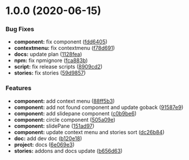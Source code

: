 # 1.0.0 (2020-06-15)


### Bug Fixes

* **component:** fix component ([fdd6405](http://gitlab.prod.dtstack.cn/dt-insight-front/infrastructure/dt-react-component/commit/fdd6405))
* **contextmenu:** fix contextmenu ([f78d691](http://gitlab.prod.dtstack.cn/dt-insight-front/infrastructure/dt-react-component/commit/f78d691))
* **docs:** update plan ([1128fea](http://gitlab.prod.dtstack.cn/dt-insight-front/infrastructure/dt-react-component/commit/1128fea))
* **npm:** fix npmignore ([fca883b](http://gitlab.prod.dtstack.cn/dt-insight-front/infrastructure/dt-react-component/commit/fca883b))
* **script:** fix release scripts ([8909cd2](http://gitlab.prod.dtstack.cn/dt-insight-front/infrastructure/dt-react-component/commit/8909cd2))
* **stories:** fix stories ([59d9857](http://gitlab.prod.dtstack.cn/dt-insight-front/infrastructure/dt-react-component/commit/59d9857))


### Features

* **component:** add context menu ([88ff5b3](http://gitlab.prod.dtstack.cn/dt-insight-front/infrastructure/dt-react-component/commit/88ff5b3))
* **component:** add not found component and update goback ([91587e9](http://gitlab.prod.dtstack.cn/dt-insight-front/infrastructure/dt-react-component/commit/91587e9))
* **component:** add slidepane component ([c0b9be6](http://gitlab.prod.dtstack.cn/dt-insight-front/infrastructure/dt-react-component/commit/c0b9be6))
* **component:** circle component ([505a09e](http://gitlab.prod.dtstack.cn/dt-insight-front/infrastructure/dt-react-component/commit/505a09e))
* **component:** slidePane ([151ad97](http://gitlab.prod.dtstack.cn/dt-insight-front/infrastructure/dt-react-component/commit/151ad97))
* **component:** update context menu and stories sort ([dc26b84](http://gitlab.prod.dtstack.cn/dt-insight-front/infrastructure/dt-react-component/commit/dc26b84))
* **doc:** add dev doc ([b120e18](http://gitlab.prod.dtstack.cn/dt-insight-front/infrastructure/dt-react-component/commit/b120e18))
* **project:** docs ([6e069e3](http://gitlab.prod.dtstack.cn/dt-insight-front/infrastructure/dt-react-component/commit/6e069e3))
* **stories:** addons and docs update ([b656d63](http://gitlab.prod.dtstack.cn/dt-insight-front/infrastructure/dt-react-component/commit/b656d63))



